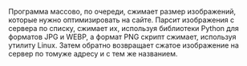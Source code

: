 Программа массово, по очереди, сжимает размер изображений, которые нужно оптимизировать на сайте. 
Парсит изображения с сервера по списку, сжимает их, используя библиотеки Python для форматов JPG и WEBP, а формат PNG скрипт сжимает, используя утилиту Linux. Затем обратно возвращает сжатое изображение на сервер по томуже адресу и с тем же названием.
